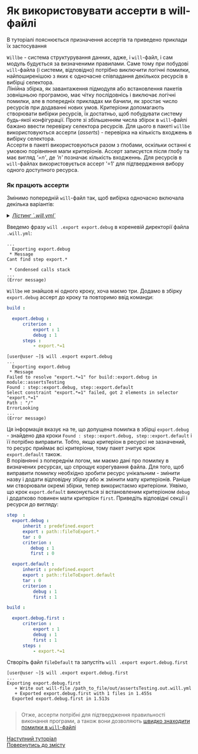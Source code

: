 # Як використовувати ассерти в will-файлі

В туторіалі пояснюється призначення ассертів та приведено приклади їх застосування

<a name="assert-term"></a>

`Willbe` - система структурування данних, адже, і `will`-файл, і сам модуль будується за визначеними правилами. Саме тому при побудові `will`-файла (і системи, відповідно) потрібно виключити логічні помилки, найпоширенішою з яких є одночасне співпадання декількох ресурсів в вибірці селектора.  
Лінійна збірка, як завантаження підмодуля або встановлення пакетів зовнішньою програмою, має чітку послідовнісь і виключає логічні помилки, але в попередніх прикладах ми бачили, як зростає число ресурсів при додаванні нових умов. Критеріони допомагають створювати вибірки ресурсів, їх достатньо, щоб побудувати систему будь-якої конфігурації. Проте зі збільшенням числа збірок в `will`-файлі бажано ввести перевірку селектора ресурсів. Для цього в пакеті `willbe` використовуються ассерти (_asserts_) - перевірка на кількість входжень в вибірку селектора.  
Ассерти в пакеті використовуються разом з ґлобами, оскільки останні є умовою порівняння мапи критеріонів. Ассерт записуєтся після ґлобу та має вигляд _'=n'_, де _'n'_ позначає кількість входженнь. Для ресурсів в `will`-файлах використовується ассерт '=1' для підтвердження вибору одного доступного ресурса.  

### <a name="how-assert-works"></a> Як працють ассерти
Змінимо попередній `will`-файл так, щоб вибірка одночасно включала декілька варіантів:

<details>
    <summary><u><em>Лістинг `.will.yml`</em></u></summary>

```yaml

about :

  name : assertsTesting
  description : "To test asserts"
  version : 0.0.1

path :

  in : '.'
  out : 'out'
  fileToExport.debug :
    criterion :
       debug : 1
    path : './fileDebug'

  fileToExport.release :
    criterion :
       debug : 0
    path : './fileRelease'
    
  fileToExport.default :
    path : './fileDefault'    

step  :
  export.debug :
      inherit : predefined.export
      export : path::fileToExport.*
      tar : 0
      criterion :
         debug : 1

  export.release :
      inherit : predefined.export
      export : path::fileToExport.*
      tar : 0
      criterion :
         debug : 0
  
  export.default :
      inherit : predefined.export
      export : path::fileToExport.default
      tar : 0

build :

  export.debug :
      criterion :
          export : 1
          debug : 1
      steps :
          - export.*

  export.release :
      criterion :
          export : 1
          debug : 0
      steps :
          - export.*

```

</details>

Введемо фразу `will .export export.debug` в кореневій директорії файла `.will.yml`:

```
...
  Exporting export.debug
 * Message
Cant find step export.*   

 * Condensed calls stack
...
(Error message)

```

`Willbe` не знайшов ні одного кроку, хоча маємо три. Додамо в збірку `export.debug` ассерт до кроку та повторимо ввід команди:

```yaml
build :

  export.debug :
      criterion :
          export : 1
          debug : 1
      steps :
          - export.*=1

```

```
[user@user ~]$ will .export export.debug
...
  Exporting export.debug
 * Message
Failed to resolve "export.*=1" for build::export.debug in module::assertsTesting 
Found : step::export.debug, step::export.default 
Select constraint "export.*=1" failed, got 2 elements in selector "export.*=1"
Path : "/" 
ErrorLooking 
...
(Error message)

```

<a name="assert-failure-information"></a>

Ця інформація вказує на те, що допущена помилка в збірці `export.debug` - знайдено два кроки `Found : step::export.debug, step::export.default` і її потрібно виправити. Тобто, якщо критеріон в ресурсі не зазначений, то ресурс приймає всі критеріони, тому пакет зчитує крок `export.default` також.  
В порівнянні з попереднім логом, ми маємо дані про помилку в визначених ресурсах, що спрощує корегування файла. Для того, щоб виправити помилку необхідно зробити ресурс унікальним - змінити назву і додати відповідну збірку або ж змінити мапу критеріонів.
Раніше ми створювали окремі збірки, тепер використаємо критеріони. Уявімо, що крок `export.default` виконується зі встановленим критеріоном `debug` і додатково повинен мати критеріон `first`. Приведіть відповідні секції і ресурси до вигляду:

```yaml
step  :
  export.debug :
      inherit : predefined.export
      export : path::fileToExport.*
      tar : 0
      criterion :
         debug : 1
         first : 0

  export.default :
      inherit : predefined.export
      export : path::fileToExport.default
      tar : 0
      criterion :
          debug : 1
          first : 1

build :

  export.debug.first :
      criterion :
          export : 1
          debug : 1
          first : 1
      steps :
          - export.*=1

```

Створіть файл `fileDefault` та запустіть `will .export export.debug.first`

```
[user@user ~]$ will .export export.debug.first
...
Exporting export.debug.first
   + Write out will-file /path_to_file/out/assertsTesting.out.will.yml
   + Exported export.debug.first with 1 files in 1.455s
  Exported export.debug.first in 1.513s


```

> Отже, ассерти потрібні для підтвердження правильності виконання програми, а також вони дозволяють [швидко знаходити помилки в `will`-файлі](#assert-failure-information)

[Наступний туторіал](MinimizationOfWillFile.ukr.md)  
[Повернутись до змісту](Topics.ukr.md)